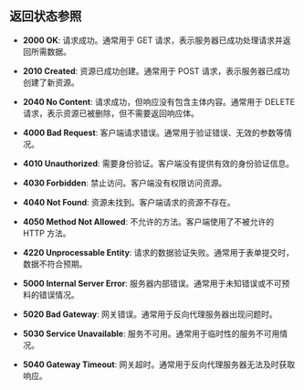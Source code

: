 ## 返回状态参照

- **2000 OK**: 请求成功。通常用于 GET 请求，表示服务器已成功处理请求并返回所需数据。

- **2010 Created**: 资源已成功创建。通常用于 POST 请求，表示服务器已成功创建了新资源。

- **2040 No Content**: 请求成功，但响应没有包含主体内容。通常用于 DELETE 请求，表示资源已被删除，但不需要返回响应体。

- **4000 Bad Request**: 客户端请求错误。通常用于验证错误、无效的参数等情况。

- **4010 Unauthorized**: 需要身份验证。客户端没有提供有效的身份验证信息。

- **4030 Forbidden**: 禁止访问。客户端没有权限访问资源。

- **4040 Not Found**: 资源未找到。客户端请求的资源不存在。

- **4050 Method Not Allowed**: 不允许的方法。客户端使用了不被允许的 HTTP 方法。

- **4220 Unprocessable Entity**: 请求的数据验证失败。通常用于表单提交时，数据不符合预期。

- **5000 Internal Server Error**: 服务器内部错误。通常用于未知错误或不可预料的错误情况。

- **5020 Bad Gateway**: 网关错误。通常用于反向代理服务器出现问题时。

- **5030 Service Unavailable**: 服务不可用。通常用于临时性的服务不可用情况。

- **5040 Gateway Timeout**: 网关超时。通常用于反向代理服务器无法及时获取响应。
